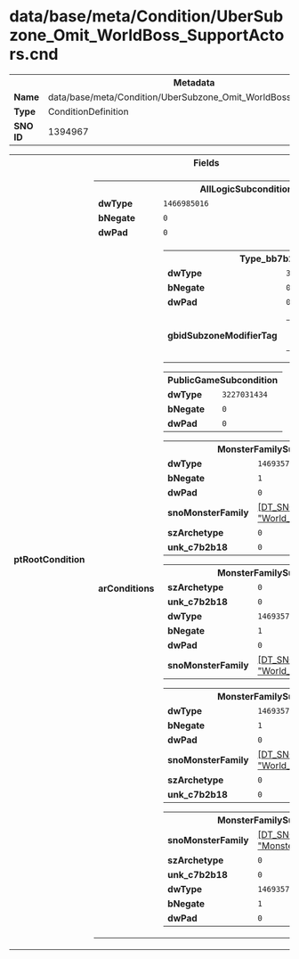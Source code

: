 <h1>data/base/meta/Condition/UberSubzone_Omit_WorldBoss_SupportActors.cnd</h1><table><tr><th colspan="100%">Metadata</th></tr><tr><td><b>Name</b></td><td>data/base/meta/Condition/UberSubzone_Omit_WorldBoss_SupportActors.cnd</td></tr><tr><td><b>Type</b></td><td>ConditionDefinition</td></tr><tr><td><b>SNO ID</b></td><td>1394967</td></tr></table>

<table><tr><th colspan="100%">Fields</th></tr><tr><td><b>ptRootCondition</b></td><td><table><tr><th colspan="100%">AllLogicSubcondition</th></tr><tr><td><b>dwType</b></td><td><code>1466985016</code></td></tr><tr><td><b>bNegate</b></td><td><code>0</code></td></tr><tr><td><b>dwPad</b></td><td><code>0</code></td></tr><tr><td><b>arConditions</b></td><td><table><tr><th colspan="100%">Type_bb7b2a42</th></tr><tr><td><b>dwType</b></td><td><code>3145411138</code></td></tr><tr><td><b>bNegate</b></td><td><code>0</code></td></tr><tr><td><b>dwPad</b></td><td><code>0</code></td></tr><tr><td><b>gbidSubzoneModifierTag</b></td><td><table><tr><th colspan="100%">DT_GBID</th></tr><tr><td><b>__raw__</b></td><td><code>1448792468</code></td></tr></table>

</td></tr></table>


<table><tr><th colspan="100%">PublicGameSubcondition</th></tr><tr><td><b>dwType</b></td><td><code>3227031434</code></td></tr><tr><td><b>bNegate</b></td><td><code>0</code></td></tr><tr><td><b>dwPad</b></td><td><code>0</code></td></tr></table>


<table><tr><th colspan="100%">MonsterFamilySubcondition</th></tr><tr><td><b>dwType</b></td><td><code>1469357787</code></td></tr><tr><td><b>bNegate</b></td><td><code>1</code></td></tr><tr><td><b>dwPad</b></td><td><code>0</code></td></tr><tr><td><b>snoMonsterFamily</b></td><td><a href="..\MonsterFamily\World_Boss_WanderingDeath.mfm">[DT_SNO] MonsterFamily: "World_Boss_WanderingDeath"</a></td></tr><tr><td><b>szArchetype</b></td><td><code>0</code></td></tr><tr><td><b>unk_c7b2b18</b></td><td><code>0</code></td></tr></table>


<table><tr><th colspan="100%">MonsterFamilySubcondition</th></tr><tr><td><b>szArchetype</b></td><td><code>0</code></td></tr><tr><td><b>unk_c7b2b18</b></td><td><code>0</code></td></tr><tr><td><b>dwType</b></td><td><code>1469357787</code></td></tr><tr><td><b>bNegate</b></td><td><code>1</code></td></tr><tr><td><b>dwPad</b></td><td><code>0</code></td></tr><tr><td><b>snoMonsterFamily</b></td><td><a href="..\MonsterFamily\World_Boss_TreasureBeast.mfm">[DT_SNO] MonsterFamily: "World_Boss_TreasureBeast"</a></td></tr></table>


<table><tr><th colspan="100%">MonsterFamilySubcondition</th></tr><tr><td><b>dwType</b></td><td><code>1469357787</code></td></tr><tr><td><b>bNegate</b></td><td><code>1</code></td></tr><tr><td><b>dwPad</b></td><td><code>0</code></td></tr><tr><td><b>snoMonsterFamily</b></td><td><a href="..\MonsterFamily\World_Boss_AbyssLord.mfm">[DT_SNO] MonsterFamily: "World_Boss_AbyssLord"</a></td></tr><tr><td><b>szArchetype</b></td><td><code>0</code></td></tr><tr><td><b>unk_c7b2b18</b></td><td><code>0</code></td></tr></table>


<table><tr><th colspan="100%">MonsterFamilySubcondition</th></tr><tr><td><b>snoMonsterFamily</b></td><td><a href="..\MonsterFamily\MonsterAffixes.mfm">[DT_SNO] MonsterFamily: "MonsterAffixes"</a></td></tr><tr><td><b>szArchetype</b></td><td><code>0</code></td></tr><tr><td><b>unk_c7b2b18</b></td><td><code>0</code></td></tr><tr><td><b>dwType</b></td><td><code>1469357787</code></td></tr><tr><td><b>bNegate</b></td><td><code>1</code></td></tr><tr><td><b>dwPad</b></td><td><code>0</code></td></tr></table>


</td></tr></table>


</td></tr></table>

